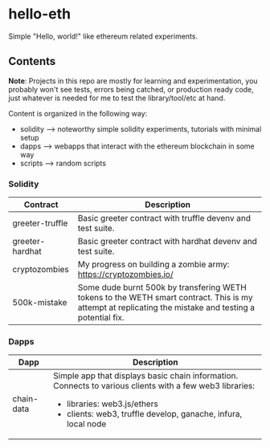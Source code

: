 # hello-eth

Simple "Hello, world!" like ethereum related experiments. 


## Contents

__Note__: Projects in this repo are mostly for learning and experimentation, you probably won't see tests, errors being catched, or production ready code, just whatever is needed for me to test the library/tool/etc at hand.

Content is organized in the following way:
- solidity --> noteworthy simple solidity experiments, tutorials with minimal setup
- dapps --> webapps that interact with the ethereum blockchain in some way
- scripts --> random scripts

### Solidity

| Contract  | Description |
| ------------- | ------------- |
| greeter-truffle | Basic greeter contract with truffle devenv and test suite. |
| greeter-hardhat | Basic greeter contract with hardhat devenv and test suite. |
| cryptozombies | My progress on building a zombie army: https://cryptozombies.io/ |
| 500k-mistake | Some dude burnt 500k by transfering WETH tokens to the WETH smart contract. This is my attempt at replicating the mistake and testing a potential fix. |

### Dapps

| Dapp  | Description |
| ------------- | ------------- |
| chain-data  | Simple app that displays basic chain information. Connects to various clients with a few web3 libraries: <ul><li>libraries: web3.js/ethers</li><li>clients: web3, truffle develop, ganache, infura, local node</li>  |